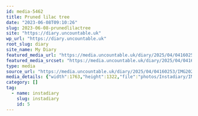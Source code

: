 ```yaml
---
id: media-5462
title: Pruned lilac tree
date: "2023-06-08T09:10:26"
slug: 2023-06-08-prunedlilactree
site: "https://diary.uncountable.uk"
wp_url: "https://diary.uncountable.uk"
root_slug: diary
site_name: My Diary
featured_media_url: "https://media.uncountable.uk/diary/2025/04/04160253/IMG20230608101026.webp"
featured_media_srcset: "https://media.uncountable.uk/diary/2025/04/04160253/IMG20230608101026-300x225.webp 300w, https://media.uncountable.uk/diary/2025/04/04160253/IMG20230608101026-1024x768.webp 1024w, https://media.uncountable.uk/diary/2025/04/04160253/IMG20230608101026-150x150.webp 150w, https://media.uncountable.uk/diary/2025/04/04160253/IMG20230608101026-640x480.webp 640w, https://media.uncountable.uk/diary/2025/04/04160253/IMG20230608101026.webp 1763w"
type: media
source_url: "https://media.uncountable.uk/diary/2025/04/04160253/IMG20230608101026.webp"
media_details: {"width":1763,"height":1322,"file":"photos/Instadiary/IMG20230608101026.webp","filesize":168372,"sizes":{"medium":{"file":"IMG20230608101026-300x225.webp","width":300,"height":225,"filesize":32556,"mime_type":"image/webp","source_url":"https://media.uncountable.uk/diary/2025/04/04160253/IMG20230608101026-300x225.webp"},"large":{"file":"IMG20230608101026-1024x768.webp","width":1024,"height":768,"filesize":228574,"mime_type":"image/webp","source_url":"https://media.uncountable.uk/diary/2025/04/04160253/IMG20230608101026-1024x768.webp"},"thumbnail":{"file":"IMG20230608101026-150x150.webp","width":150,"height":150,"filesize":11810,"mime_type":"image/webp","source_url":"https://media.uncountable.uk/diary/2025/04/04160253/IMG20230608101026-150x150.webp"},"mobwidth":{"file":"IMG20230608101026-640x480.webp","width":640,"height":480,"filesize":118550,"mime_type":"image/webp","source_url":"https://media.uncountable.uk/diary/2025/04/04160253/IMG20230608101026-640x480.webp"},"full":{"file":"IMG20230608101026.webp","width":1763,"height":1322,"mime_type":"image/webp","source_url":"https://media.uncountable.uk/diary/2025/04/04160253/IMG20230608101026.webp"}},"image_meta":{"aperture":"0","credit":"","camera":"","caption":"","created_timestamp":"0","copyright":"","focal_length":"0","iso":"0","shutter_speed":"0","title":"","orientation":"0","keywords":[]}}
category: []
tag:
  - name: instadiary
    slug: instadiary
    id: 5
---
```


